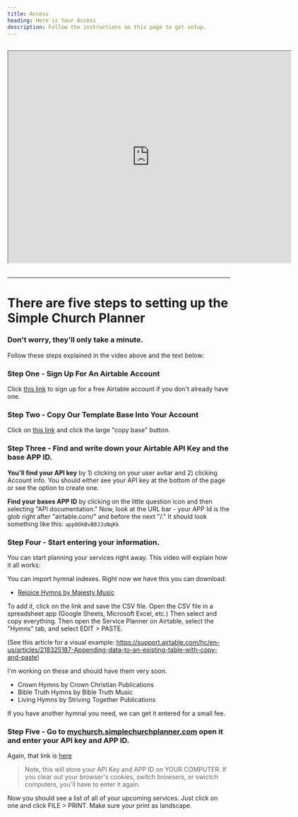```yaml
---
title: Access
heading: Here is Your Access
description: Follow the instructions on this page to get setup.
---
```


<iframe src="https://drive.google.com/file/d/0B9JVuO8akoUEcjdwQUdjSUlOTkk/preview" width="640" height="480" style="display: block; margin-left: auto; margin-right: auto; margin-top: 30px;"></iframe>
<br>
<hr>

# There are five steps to setting up the Simple Church Planner
### Don't worry, they'll only take a minute.

Follow these steps explained in the video above and the text below:

### Step One - Sign Up For An Airtable Account

Click [this link](https://airtable.com/invite/r/MW9nJ7HK) to sign up for a free Airtable account if you don't already have one. 

### Step Two - Copy Our Template Base Into Your Account


Click on [this link](https://airtable.com/shreXBDXQHJCMOHuM) and click the large "copy base" button.

### Step Three - Find and write down your Airtable API Key and the base APP ID.


**You'll find your API key** by 1) clicking on your user avitar and  2) clicking Account info.  You should either see your API key at the bottom of the page or see the option to create one.


**Find your bases APP ID** by clicking on the little question icon and then selecting "API documentation."  Now, look at the URL bar - your APP Id is the glob right after "airtable.com/" and before the next "/."  It should look something like this: `app0OkBvB0JJuNqKk`


### Step Four - Start entering your information.

You can start planning your services right away.  This video will explain how it all works:


You can import hymnal indexes.  Right now we have this you can download:

* [Rejoice Hymns by Majesty Music](https://www.dropbox.com/s/8d9h39nzfpnjj8y/Hymns-Grid%20view.csv?dl=0)

To add it, click on the link and save the CSV file.  Open the CSV file in a spreadsheet app (Google Sheets, Microsoft Excel, etc.) Then select and copy everything.  Then open the Service Planner on Airtable, select the "Hymns" tab, and select EDIT > PASTE.

(See this article for a visual example: https://support.airtable.com/hc/en-us/articles/218325187-Appending-data-to-an-existing-table-with-copy-and-paste) 

I'm working on these and should have them very soon.

* Crown Hymns by Crown Christian Publications
* Bible Truth Hymns by Bible Truth Music
* Living Hymns by Striving Together Publications


If you have another hymnal you need, we can get it entered for a small fee.

### Step Five - Go to [mychurch.simplechurchplanner.com](http://mychurch.simplechurchplanner.com) open it and enter your API key and APP ID.

Again, that link is [here](http://mychurch.simplechurchplanner.com)

> Note, this will store your API Key and APP ID on YOUR COMPUTER.  If you clear out your browser's cookies, switch browsers, or swictch computers, you'll have to enter it again.

Now you should see a list of all of your upcoming services.  Just click on one and click FILE > PRINT.  Make sure your print as landscape.
